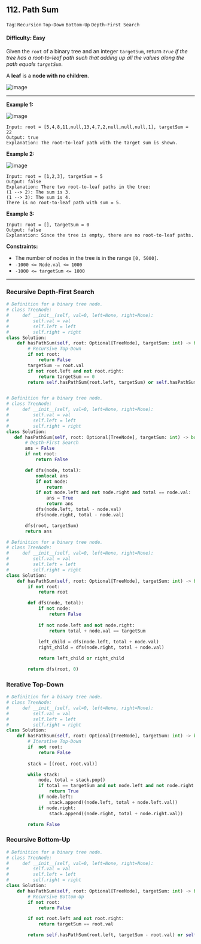 ## 112. Path Sum

```Tag```: ```Recursion``` ```Top-Down``` ```Bottom-Up``` ```Depth-First Search```

#### Difficulty: Easy

Given the ```root``` of a binary tree and an integer ```targetSum```, return _```true``` if the tree has a root-to-leaf path such that adding up all the values along the path equals ```targetSum```_.

A __leaf__ is a __node with no children__.

![image](https://user-images.githubusercontent.com/35042430/214960497-100861d1-ba85-4fda-884e-a103777b69ba.png)

---

__Example 1:__

![image](https://assets.leetcode.com/uploads/2021/01/18/pathsum1.jpg)
```
Input: root = [5,4,8,11,null,13,4,7,2,null,null,null,1], targetSum = 22
Output: true
Explanation: The root-to-leaf path with the target sum is shown.
```

__Example 2:__

![image](https://assets.leetcode.com/uploads/2021/01/18/pathsum2.jpg)
```
Input: root = [1,2,3], targetSum = 5
Output: false
Explanation: There two root-to-leaf paths in the tree:
(1 --> 2): The sum is 3.
(1 --> 3): The sum is 4.
There is no root-to-leaf path with sum = 5.
```

__Example 3:__
```
Input: root = [], targetSum = 0
Output: false
Explanation: Since the tree is empty, there are no root-to-leaf paths.
```

__Constraints:__

- The number of nodes in the tree is in the range ```[0, 5000]```.
- ```-1000 <= Node.val <= 1000```
- ```-1000 <= targetSum <= 1000```

---
 
### Recursive Depth-First Search
 
```Python
# Definition for a binary tree node.
# class TreeNode:
#     def __init__(self, val=0, left=None, right=None):
#         self.val = val
#         self.left = left
#         self.right = right
class Solution:
    def hasPathSum(self, root: Optional[TreeNode], targetSum: int) -> bool:
        # Recursive Top-Down 
        if not root:
            return False
        targetSum -= root.val
        if not root.left and not root.right:
            return targetSum == 0
        return self.hasPathSum(root.left, targetSum) or self.hasPathSum(root.right, targetSum)
 ```
 
 ```Python
 
# Definition for a binary tree node.
# class TreeNode:
#     def __init__(self, val=0, left=None, right=None):
#         self.val = val
#         self.left = left
#         self.right = right
class Solution:
    def hasPathSum(self, root: Optional[TreeNode], targetSum: int) -> bool:
        # Depth-First Search
        ans = False
        if not root:
            return False

        def dfs(node, total):
            nonlocal ans
            if not node:
                return
            if not node.left and not node.right and total == node.val:
                ans = True
                return ans
            dfs(node.left, total - node.val)
            dfs(node.right, total - node.val)

        dfs(root, targetSum)
        return ans
```

```Python
# Definition for a binary tree node.
# class TreeNode:
#     def __init__(self, val=0, left=None, right=None):
#         self.val = val
#         self.left = left
#         self.right = right
class Solution:
    def hasPathSum(self, root: Optional[TreeNode], targetSum: int) -> bool:
        if not root:
            return root

        def dfs(node, total):
            if not node:
                return False
            
            if not node.left and not node.right:
                return total + node.val == targetSum
            
            left_child = dfs(node.left, total + node.val)
            right_child = dfs(node.right, total + node.val)

            return left_child or right_child

        return dfs(root, 0)
```

### Iterative Top-Down
 
```Python
# Definition for a binary tree node.
# class TreeNode:
#     def __init__(self, val=0, left=None, right=None):
#         self.val = val
#         self.left = left
#         self.right = right
class Solution:
    def hasPathSum(self, root: Optional[TreeNode], targetSum: int) -> bool:
        # Iterative Top-Down
        if  not root:
            return False
        
        stack = [(root, root.val)]

        while stack:
            node, total = stack.pop()
            if total == targetSum and not node.left and not node.right:
                return True
            if node.left:
                stack.append((node.left, total + node.left.val))
            if node.right:
                stack.append((node.right, total + node.right.val))

        return False
```

 ### Recursive Bottom-Up
 
```Python
# Definition for a binary tree node.
# class TreeNode:
#     def __init__(self, val=0, left=None, right=None):
#         self.val = val
#         self.left = left
#         self.right = right
class Solution:
    def hasPathSum(self, root: Optional[TreeNode], targetSum: int) -> bool:
        # Recursive Bottom-Up
        if not root:
            return False

        if not root.left and not root.right:
            return targetSum == root.val

        return self.hasPathSum(root.left, targetSum - root.val) or self.hasPathSum(root.right, targetSum - root.val) 
```
 

